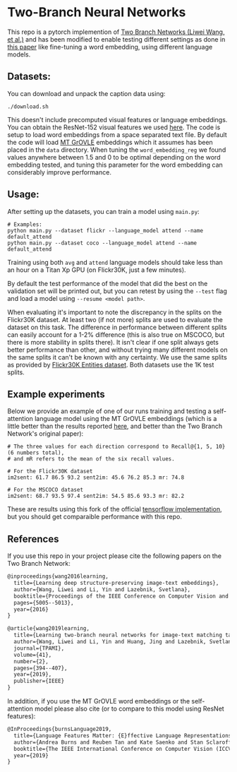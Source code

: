 # Two-Branch Neural Networks

This repo is a pytorch implemention of [Two Branch Networks (Liwei Wang, et al.)](https://github.com/lwwang/Two_branch_network) and has been modified to enable testing different settings as done in [this paper](http://openaccess.thecvf.com/content_ICCV_2019/papers/Burns_Language_Features_Matter_Effective_Language_Representations_for_Vision-Language_Tasks_ICCV_2019_paper.pdf) like fine-tuning a word embedding, using different language models.

## Datasets:

You can download and unpack the caption data using:

  ```Shell
  ./download.sh
  ```

This doesn't include precomputed visual features or language embeddings.  You can obtain the ResNet-152 visual features we used [here](https://drive.google.com/file/d/1Janoli8suKrk9c4MHR0uIYyCK6o7iNCF/view?usp=sharing).  The code is setup to load word embeddings from a space separated text file.  By default the code will load [MT GrOVLE](http://ai.bu.edu/grovle/) embeddings which it assumes has been placed in the `data` directory.  When tuning the `word_embedding_reg` we found values anywhere between 1.5 and 0 to be optimal depending on the word embedding tested, and tuning this parameter for the word embedding can considerably improve performance.

## Usage:

After setting up the datasets, you can train a model using `main.py`:

  ```Shell
  # Examples:
  python main.py --dataset flickr --language_model attend --name default_attend
  python main.py --dataset coco --language_model attend --name default_attend
  ```

Training using both `avg` and `attend` language models should take less than an hour on a Titan Xp GPU (on Flickr30K, just a few minutes).

By default the test performance of the model that did the best on the validation set will be printed out, but you can retest by using the `--test` flag and load a model using `--resume <model path>`.

When evaluating it's important to note the discrepancy in the splits on the Flickr30K dataset.  At least two (if not more) splits are used to evaluate the dataset on this task.  The difference in performance between different splits can easily account for a 1-2% difference (this is also true on MSCOCO, but there is more stability in splits there).  It isn't clear if one split always gets better performance than other, and without trying many different models on the same splits it can't be known with any certainty.  We use the same splits as provided by [Flickr30K Entities dataset](http://bryanplummer.com/Flickr30kEntities).  Both datasets use the 1K test splits.  

## Example experiments

Below we provide an example of one of our runs training and testing a self-attention language model using the MT GrOVLE embeddings (which is a little better than the results reported [here](http://openaccess.thecvf.com/content_ICCV_2019/papers/Burns_Language_Features_Matter_Effective_Language_Representations_for_Vision-Language_Tasks_ICCV_2019_paper.pdf), and better than the Two Branch Network's original paper):

  ```Shell
  # The three values for each direction correspond to Recall@{1, 5, 10} (6 numbers total), 
  # and mR refers to the mean of the six recall values.

  # For the Flickr30K dataset
  im2sent: 61.7 86.5 93.2 sent2im: 45.6 76.2 85.3 mr: 74.8

  # For the MSCOCO dataset
  im2sent: 68.7 93.5 97.4 sent2im: 54.5 85.6 93.3 mr: 82.2
  ```

These are results using this fork of the official [tensorflow implementation](https://github.com/BryanPlummer/Two_branch_network), but you should get comparaible performance with this repo.

## References

If you use this repo in your project please cite the following papers on the Two Branch Network:

``` markdown
@inproceedings{wang2016learning,
  title={Learning deep structure-preserving image-text embeddings},
  author={Wang, Liwei and Li, Yin and Lazebnik, Svetlana},
  booktitle={Proceedings of the IEEE Conference on Computer Vision and Pattern Recognition},
  pages={5005--5013},
  year={2016}
}

@article{wang2019learning,
  title={Learning two-branch neural networks for image-text matching tasks},
  author={Wang, Liwei and Li, Yin and Huang, Jing and Lazebnik, Svetlana},
  journal={TPAMI},
  volume={41},
  number={2},
  pages={394--407},
  year={2019},
  publisher={IEEE}
}
```


In addition, if you use the MT GrOVLE word embeddings or the self-attention model please also cite (or to compare to this model using ResNet features):

``` markdown
@InProceedings{burnsLanguage2019,
  title={Language Features Matter: {E}ffective Language Representations for Vision-Language Tasks},
  author={Andrea Burns and Reuben Tan and Kate Saenko and Stan Sclaroff and Bryan A. Plummer},
  booktitle={The IEEE International Conference on Computer Vision (ICCV)},
  year={2019}
}
```

